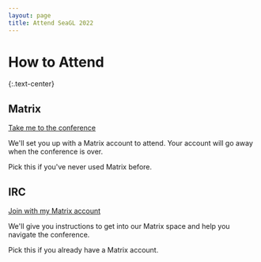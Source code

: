 ```yaml
---
layout: page
title: Attend SeaGL 2022
---
```


<div class="row"><div class="col col-md-10 col-md-offset-1" markdown="1">

# How to Attend
{:.text-center}

<div class="row" style="margin-bottom: 1em;margin-top: 2em;">
  <div class="col col-sm-6 col-md-5 col-md-offset-1 col-lg-4 col-lg-offset-2">
    <div class="panel panel-primary text-center">
      <div class="panel-heading"><h2 class="panel-title">Matrix</h2></div>
      <div class="panel-body">
        <p><a class="btn btn-primary btn-large" href="/attend-ephemeral">Take me to the conference</a></p>
        <p>We'll set you up with a Matrix account to attend. Your account will go away when the conference is over.</p>
        <p>Pick this if you've never used Matrix before.</p>
      </div>
    </div>
  </div>
  <div class="col col-sm-6 col-md-5 col-lg-4">
    <div class="panel panel-primary text-center">
      <div class="panel-heading"><h2 class="panel-title">IRC</h2></div>
      <div class="panel-body">
        <p><a class="btn btn-primary btn-large" href="attend-existing">Join with my Matrix account</a></p>
        <p>We'll give you instructions to get into our Matrix space and help you navigate the conference.</p>
        <p>Pick this if you already have a Matrix account.</p>
      </div>
    </div>
  </div>
</div>
